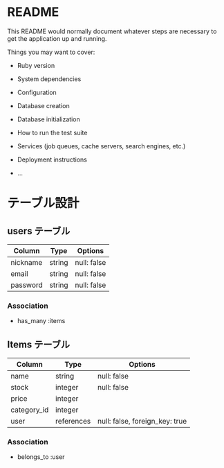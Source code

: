 # README

This README would normally document whatever steps are necessary to get the
application up and running.

Things you may want to cover:

* Ruby version

* System dependencies

* Configuration

* Database creation

* Database initialization

* How to run the test suite

* Services (job queues, cache servers, search engines, etc.)

* Deployment instructions

* ...
# テーブル設計

## users テーブル

| Column   | Type   | Options     |
| -------- | ------ | ----------- |
| nickname | string | null: false |
| email    | string | null: false |
| password | string | null: false |


### Association

- has_many :items

## Items テーブル

| Column      | Type       | Options                        |
| ----------- | ---------- | ------------------------------ |
| name        | string     | null: false                    |
| stock       | integer    | null: false                    |
| price       | integer    |                                |
| category_id | integer    |                                |
| user        | references | null: false, foreign_key: true |

### Association

- belongs_to :user